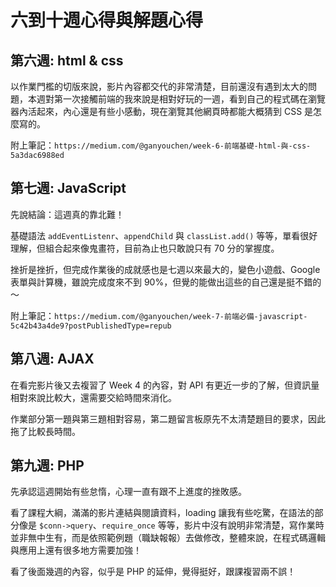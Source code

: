 # 六到十週心得與解題心得

## 第六週: html & css

以作業門檻的切版來說，影片內容都交代的非常清楚，目前還沒有遇到太大的問題，本週對第一次接觸前端的我來說是相對好玩的一週，看到自己的程式碼在瀏覽器內活起來，內心還是有些小感動，現在瀏覽其他網頁時都能大概猜到 CSS 是怎麼寫的。

附上筆記：`https://medium.com/@ganyouchen/week-6-前端基礎-html-與-css-5a3dac6988ed`

## 第七週: JavaScript

先說結論：這週真的靠北難！

基礎語法 `addEventListenr`、`appendChild` 與 `classList.add()` 等等，單看很好理解，但組合起來像鬼畫符，目前為止也只敢說只有 70 分的掌握度。

挫折是挫折，但完成作業後的成就感也是七週以來最大的，變色小遊戲、Google 表單與計算機，雖說完成度來不到 90%，但覺的能做出這些的自己還是挺不錯的～

附上筆記：`https://medium.com/@ganyouchen/week-7-前端必備-javascript-5c42b43a4de9?postPublishedType=repub`

## 第八週: AJAX

在看完影片後又去複習了 Week 4 的內容，對 API 有更近一步的了解，但資訊量相對來說比較大，還需要交給時間來消化。

作業部分第一題與第三題相對容易，第二題留言板原先不太清楚題目的要求，因此拖了比較長時間。

## 第九週: PHP

先承認這週開始有些怠惰，心理一直有跟不上進度的挫敗感。

看了課程大綱，滿滿的影片連結與閱讀資料，loading 讓我有些吃驚，在語法的部分像是 `$conn->query`、`require_once` 等等，影片中沒有說明非常清楚，寫作業時並非無中生有，而是依照範例題（職缺報報）去做修改，整體來說，在程式碼邏輯與應用上還有很多地方需要加強！

看了後面幾週的內容，似乎是 PHP 的延伸，覺得挺好，跟課複習兩不誤！







